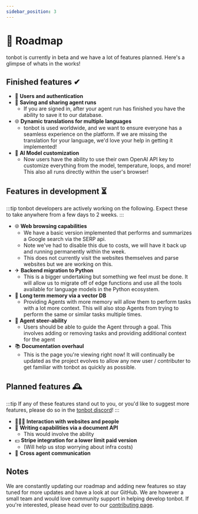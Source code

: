 ```yaml
---
sidebar_position: 3
---
```


# 🚀 Roadmap

tonbot is currently in beta and we have a lot of features planned. Here's a glimpse of whats in the works!

## Finished features ✔

- 🔐 **Users and authentication**
- 💾 **Saving and sharing agent runs**
  - If you are signed in, after your agent run has finished you have the ability to save it to our database.
- 🌐 **Dynamic translations for multiple languages**
  - tonbot is used worldwide, and we want to ensure everyone has a seamless experience on the platform. If we are
    missing the translation for your language, we'd love your help in getting it implemented!
- 🤖 **AI Model customization**
  - Now users have the ability to use their own OpenAI API key to customize everything from the model, temperature,
    loops, and more! This also all runs directly within the user's browser!

## Features in development ⏳

:::tip
tonbot developers are actively working on the following. Expect these to take anywhere from a few days to 2 weeks.
:::

- 🌐 **Web browsing capabilities**
  - We have a basic version implemented that performs and summarizes a Google search via the SERP api.
  - Note we've had to disable this due to costs, we will have it back up and running permanently within the week.
  - This does not currently visit the websites themselves and parse websites but we are working on this.
- ✈ **Backend migration to Python**
  - This is a bigger undertaking but something we feel must be done. It will allow us to migrate off of edge functions
    and use all the tools available for language models in the Python ecosystem.
- 🧠 **Long term memory via a vector DB**
  - Providing Agents with more memory will allow them to perform tasks with a lot more context. This will also stop
    Agents from trying to perform the same or similar tasks multiple times.
- 🤖 **Agent steer-ability**
  - Users should be able to guide the Agent through a goal. This involves adding or removing tasks and providing
    additional context for the agent
- 📚 **Documentation overhaul**
  - This is the page you're viewing right now! It will continually be updated as the project evolves to allow any new
    user / contributer to get familiar with tonbot as quickly as possible.

## Planned features 🕰️

:::tip
If any of these features stand out to you, or you'd like to suggest more features, please do so in
the [tonbot discord](https://discord.gg/jdSBAnmdnY)!
:::

- 👨‍👩‍👦 **Interaction with websites and people**
- 📄 **Writing capabilities via a document API**
  - This would involve the ability
- 💵 **Stripe integration for a lower limit paid version**
  - (Will help us stop worrying about infra costs)
- 🤖 **Cross agent communication**

## Notes

We are constantly updating our roadmap and adding new features so stay tuned for more updates and have a look at our
GitHub.
We are however a small team and would love community support in helping develop tonbot. If you're interested, please
head over to our [contributing page](/contributing).
